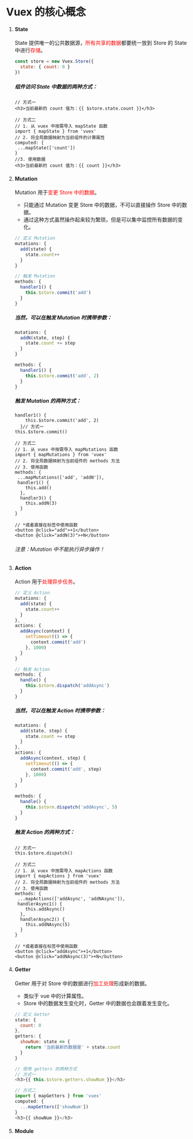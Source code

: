 # Vuex 的核心概念

1. #### State

   State 提供唯一的公共数据源，<font color="red">所有共享的数据</font>都要统一放到 Store 的 State 中进行<font color="red">存储</font>。

   ```js
   const store = new Vuex.Store({
     state: { count: 0 }
   })
   ```

   ##### 组件访问 State 中数据的两种方式：

   ```vue
   // 方式一
   <h3>当前最新的 count 值为：{{ $store.state.count }}</h3>
   
   // 方式二
   // 1. 从 vuex 中按需导入 mapState 函数
   import { mapState } from 'vuex'
   // 2. 将全局数据映射为当前组件的计算属性
   computed: {
   	...mapState(['count'])
   }
   //3. 使用数据
   <h3>当前最新的 count 值为：{{ count }}</h3>
   ```

   

2. #### Mutation

   Mutation 用于<font color="red">变更 Store 中的数据</font>。

   - 只能通过 Mutation 变更 Store 中的数据，不可以直接操作 Store 中的数据。
   - 通过这种方式虽然操作起来较为繁琐，但是可以集中监控所有数据的变化。

   ```js
   // 定义 Mutation
   mutations: {
     add(state) {
       state.count++
     }
   }
   
   // 触发 Mutation
   methods: {
     handler1() {
       this.$store.commit('add')
     }
   }
   ```

   ##### 当然，可以在触发 Mutation 时携带参数：

   ```js
   mutations: {
     addN(state, step) {
       state.count += step
     }
   }
   
   methods: {
     handler1() {
       this.$store.commit('add', 2)
     }
   }
   ```

   ##### 触发 Mutation 的两种方式：

   ```
   handler1() {
       this.$store.commit('add', 2)
     }// 方式一
   this.$store.commit()
   
   // 方式二
   // 1. 从 vuex 中按需导入 mapMutations 函数
   import { mapMutations } from 'vuex'
   // 2. 将全局数据映射为当前组件的 methods 方法
   // 3. 使用函数
   methods: {
   	...mapMutations(['add', 'addN']),
   	handler1() {
       this.add()
     },
     handler3() {
       this.addN(3)
     }
   }
   
   // *或者直接在标签中使用函数
   <button @click="add">+1</button>
   <button @click="addN(3)">+N</button>
   ```

   ###### 注意：Mutation 中不能执行异步操作！

3. #### Action

   Action 用于<font color="red">处理异步任务</font>。

   ```js
   // 定义 Action
   mutations: {
     add(state) {
       state.count++
     }
   },
   actions: {
     addAsync(context) {
       setTimeout(() => {
         context.commit('add')
       }, 1000)
     }
   }
   
   // 触发 Action
   methods: {
     handle() {
       this.$store.dispatch('addAsync')
     }
   }
   ```

   ##### 当然，可以在触发 Action 时携带参数：

   ```js
   mutations: {
     add(state, step) {
       state.count += step
     }
   },
   actions: {
     addAsync(context, step) {
       setTimeout(() => {
         context.commit('add', step)
       }, 1000)
     }
   }
   
   methods: {
     handle() {
       this.$store.dispatch('addAsync', 5)
     }
   }
   ```

   ##### 触发 Action 的两种方式：

   ```
   // 方式一
   this.$store.dispatch()
   
   // 方式二
   // 1. 从 vuex 中按需导入 mapActions 函数
   import { mapActions } from 'vuex'
   // 2. 将全局数据映射为当前组件的 methods 方法
   // 3. 使用函数
   methods: {
   	...mapActions(['addAsync', 'addNAsync']),
   	handlerAsync1() {
       this.addAsync()
     },
     handlerAsync2() {
       this.addNAsync(5)
     }
   }
   
   // *或者直接在标签中使用函数
   <button @click="addAsync">+1</button>
   <button @click="addNAsync(3)">+N</button>
   ```

   

4. #### Getter

   Getter 用于对 Store 中的数据进行<font color="red">加工处理</font>形成新的数据。

   - 类似于 vue 中的计算属性。
   - Store 中的数据发生变化时，Getter 中的数据也会跟着发生变化。

   ```js
   // 定义 Getter
   state: {
     count: 0
   },
   getters: {
     showNum: state => {
       return '当前最新的数据是' + state.count
     }
   }
   
   // 使用 getters 的两种方式
   // 方式一
   <h3>{{ this.$store.getters.showNum }}</h3>
   
   // 方式二
   import { mapGetters } from 'vuex'
   computed: {
     ...mapGetters(['showNum'])
   }
   <h3>{{ showNum }}</h3>
   ```

   

5. #### Module

   
